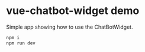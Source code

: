 # vue-chatbot-widget demo

Simple app showing how to use the ChatBotWidget.

```bash
npm i
npm run dev
```